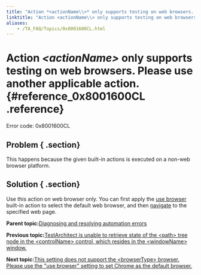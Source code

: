```yaml
--- 
title: "Action *<actionName\\>* only supports testing on web browsers. Please use another applicable action."
linktitle: "Action <actionName\\> only supports testing on web browsers. Please use another applicable action."
aliases: 
    - /TA_FAQ/Topics/0x8001600CL.html
---
```

# Action *<actionName\>* only supports testing on web browsers. Please use another applicable action. {#reference_0x8001600CL .reference}

Error code: 0x8001600CL

## Problem { .section}

This happens because the given built-in actions is executed on a non-web browser platform.

## Solution { .section}

Use this action on web browser only. You can first apply the [use browser](../../TA_Automation/Topics/bis_use_browser.html) built-in action to select the default web browser, and then [navigate](../../TA_Automation/Topics/bia_navigate.html) to the specified web page.

**Parent topic:**[Diagnosing and resolving automation errors](../../TA_FAQ/Topics/faq.automation_error.html)

**Previous topic:**[TestArchitect is unable to retrieve state of the <path\> tree node in the <controlName\> control, which resides in the <windowName\> window.](../../TA_FAQ/Topics/0x80010301L.html)

**Next topic:**[This setting does not support the <browserType\> browser. Please use the "use browser" setting to set Chrome as the default browser.](../../TA_FAQ/Topics/0x8001600DL.html)

